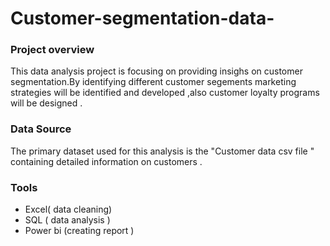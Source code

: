 # Customer-segmentation-data-
### Project overview
This data analysis project is focusing on providing insighs on customer segmentation.By identifying different customer segements
marketing strategies will be identified and developed ,also customer loyalty programs will be designed .
### Data Source
The primary dataset  used for this analysis is the "Customer data csv file " containing detailed information on customers .
### Tools 
- Excel( data cleaning)
- SQL ( data analysis )
- Power bi (creating report ) 
